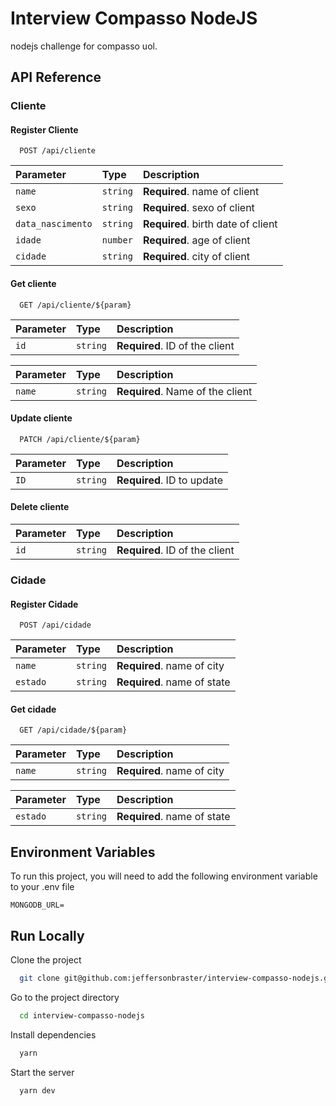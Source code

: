 # Interview Compasso NodeJS 

nodejs challenge for compasso uol.


## API Reference

### Cliente

#### Register Cliente

```http
  POST /api/cliente
```

| Parameter | Type     | Description                |
| :-------- | :------- | :------------------------- |
| `name` | `string` | **Required**. name of client|
| `sexo` | `string` | **Required**. sexo of client|
| `data_nascimento` | `string` | **Required**. birth date of client|
| `idade` | `number` | **Required**. age of client|
| `cidade` | `string` | **Required**. city of client|

#### Get cliente

```http
  GET /api/cliente/${param}
```

| Parameter | Type     | Description                       |
| :-------- | :------- | :-------------------------------- |
| `id`      | `string` | **Required**. ID of the client|

| Parameter | Type     | Description                       |
| :-------- | :------- | :-------------------------------- |
| `name`      | `string` | **Required**. Name of the client|


#### Update cliente

```https
  PATCH /api/cliente/${param}
```

| Parameter | Type     | Description                       |
| :-------- | :------- | :-------------------------------- |
| `ID`      | `string` | **Required**. ID to update|


#### Delete cliente

| Parameter | Type     | Description                       |
| :-------- | :------- | :-------------------------------- |
| `id`      | `string` | **Required**. ID of the client|

### Cidade

#### Register Cidade

```http
  POST /api/cidade
```

| Parameter | Type     | Description                |
| :-------- | :------- | :------------------------- |
| `name` | `string` | **Required**. name of city|
| `estado` | `string` | **Required**. name of state|

#### Get cidade

```http
  GET /api/cidade/${param}
```

| Parameter | Type     | Description                       |
| :-------- | :------- | :-------------------------------- |
| `name`      | `string` | **Required**. name of city|


| Parameter | Type     | Description                       |
| :-------- | :------- | :-------------------------------- |
| `estado`      | `string` | **Required**. name of state|

## Environment Variables

To run this project, you will need to add the following environment variable to your .env file

`MONGODB_URL=`
  
## Run Locally

Clone the project

```bash
  git clone git@github.com:jeffersonbraster/interview-compasso-nodejs.git
```

Go to the project directory

```bash
  cd interview-compasso-nodejs
```

Install dependencies

```bash
  yarn
```

Start the server

```bash
  yarn dev
```

  